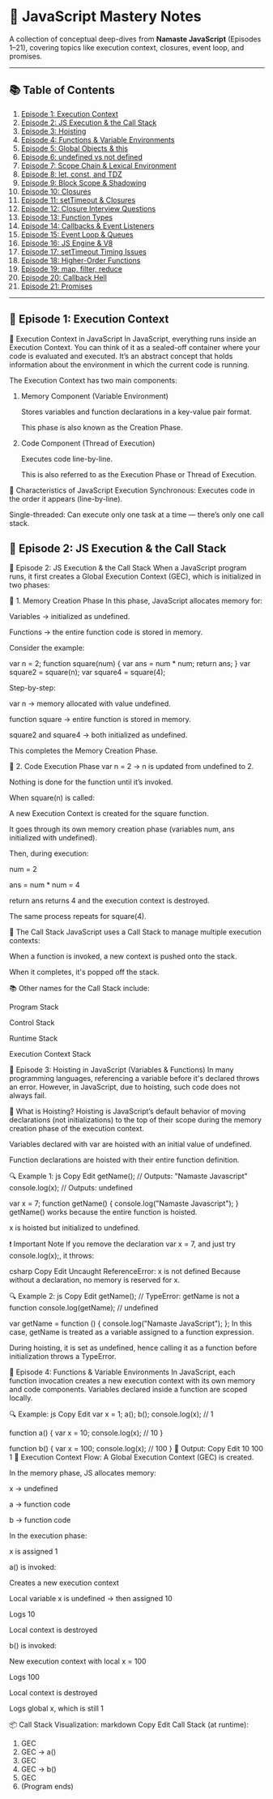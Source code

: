 # 📘 JavaScript Mastery Notes

A collection of conceptual deep-dives from **Namaste JavaScript** (Episodes 1–21), covering topics like execution context, closures, event loop, and promises.

---

## 📚 Table of Contents

1. [Episode 1: Execution Context](#episode-1-execution-context)
2. [Episode 2: JS Execution & the Call Stack](#episode-2-js-execution--the-call-stack)
3. [Episode 3: Hoisting](#episode-3-hoisting)
4. [Episode 4: Functions & Variable Environments](#episode-4-functions--variable-environments)
5. [Episode 5: Global Objects & this](#episode-5-global-objects--this)
6. [Episode 6: undefined vs not defined](#episode-6-undefined-vs-not-defined)
7. [Episode 7: Scope Chain & Lexical Environment](#episode-7-scope-chain--lexical-environment)
8. [Episode 8: let, const, and TDZ](#episode-8-let-const-and-temporal-dead-zone)
9. [Episode 9: Block Scope & Shadowing](#episode-9-block-scope--shadowing)
10. [Episode 10: Closures](#episode-10-closures)
11. [Episode 11: setTimeout & Closures](#episode-11-settimeout-and-closures)
12. [Episode 12: Closure Interview Questions](#episode-12-closure-interview-questions)
13. [Episode 13: Function Types](#episode-13-function-types-in-js)
14. [Episode 14: Callbacks & Event Listeners](#episode-14-callbacks--event-listeners)
15. [Episode 15: Event Loop & Queues](#episode-15-event-loop-web-apis-queues)
16. [Episode 16: JS Engine & V8](#episode-16-js-engine--v8-architecture)
17. [Episode 17: setTimeout Timing Issues](#episode-17-settimeout-trust-issues)
18. [Episode 18: Higher-Order Functions](#episode-18-higher-order-functions)
19. [Episode 19: map, filter, reduce](#episode-19-map-filter-and-reduce)
20. [Episode 20: Callback Hell](#episode-20-callback-hell--inversion-of-control)
21. [Episode 21: Promises](#episode-21-promises)

---

## 📖 Episode 1: Execution Context

📌 Execution Context in JavaScript
In JavaScript, everything runs inside an Execution Context. You can think of it as a sealed-off container where your code is evaluated and executed. It’s an abstract concept that holds information about the environment in which the current code is running.

The Execution Context has two main components:

1. Memory Component (Variable Environment)

    Stores variables and function declarations in a key-value pair format.

    This phase is also known as the Creation Phase.

2. Code Component (Thread of Execution)

    Executes code line-by-line.

    This is also referred to as the Execution Phase or Thread of Execution.

🔁 Characteristics of JavaScript Execution
Synchronous: Executes code in the order it appears (line-by-line).

Single-threaded: Can execute only one task at a time — there’s only one call stack.


## 📖 Episode 2: JS Execution & the Call Stack
🧠 Episode 2: JS Execution & the Call Stack
When a JavaScript program runs, it first creates a Global Execution Context (GEC), which is initialized in two phases:

🔹 1. Memory Creation Phase
In this phase, JavaScript allocates memory for:

Variables → initialized as undefined.

Functions → the entire function code is stored in memory.

Consider the example:

var n = 2;
function square(num) {
  var ans = num * num;
  return ans;
}
var square2 = square(n);
var square4 = square(4);

Step-by-step:

var n → memory allocated with value undefined.

function square → entire function is stored in memory.

square2 and square4 → both initialized as undefined.

This completes the Memory Creation Phase.

🔹 2. Code Execution Phase
var n = 2 → n is updated from undefined to 2.

Nothing is done for the function until it’s invoked.

When square(n) is called:

A new Execution Context is created for the square function.

It goes through its own memory creation phase (variables num, ans initialized with undefined).

Then, during execution:

num = 2

ans = num * num = 4

return ans returns 4 and the execution context is destroyed.

The same process repeats for square(4).

🧰 The Call Stack
JavaScript uses a Call Stack to manage multiple execution contexts:

When a function is invoked, a new context is pushed onto the stack.

When it completes, it's popped off the stack.

📚 Other names for the Call Stack include:

Program Stack

Control Stack

Runtime Stack

Execution Context Stack



📌 Episode 3: Hoisting in JavaScript (Variables & Functions)
In many programming languages, referencing a variable before it's declared throws an error. However, in JavaScript, due to hoisting, such code does not always fail.

🧠 What is Hoisting?
Hoisting is JavaScript’s default behavior of moving declarations (not initializations) to the top of their scope during the memory creation phase of the execution context.

Variables declared with var are hoisted with an initial value of undefined.

Function declarations are hoisted with their entire function definition.

🔍 Example 1:
js
Copy
Edit
getName();         // Outputs: "Namaste Javascript"
console.log(x);    // Outputs: undefined

var x = 7;
function getName() {
  console.log("Namaste Javascript");
}
getName() works because the entire function is hoisted.

x is hoisted but initialized to undefined.

❗ Important Note
If you remove the declaration var x = 7, and just try console.log(x);, it throws:

csharp
Copy
Edit
Uncaught ReferenceError: x is not defined
Because without a declaration, no memory is reserved for x.

🔍 Example 2:
js
Copy
Edit
getName();               // TypeError: getName is not a function
console.log(getName);    // undefined

var getName = function () {
  console.log("Namaste JavaScript");
};
In this case, getName is treated as a variable assigned to a function expression.

During hoisting, it is set as undefined, hence calling it as a function before initialization throws a TypeError.

📌 Episode 4: Functions & Variable Environments
In JavaScript, each function invocation creates a new execution context with its own memory and code components. Variables declared inside a function are scoped locally.

🔍 Example:
js
Copy
Edit
var x = 1;
a();
b();
console.log(x); // 1

function a() {
  var x = 10;
  console.log(x); // 10
}

function b() {
  var x = 100;
  console.log(x); // 100
}
🧭 Output:
Copy
Edit
10
100
1
🔄 Execution Context Flow:
A Global Execution Context (GEC) is created.

In the memory phase, JS allocates memory:

x → undefined

a → function code

b → function code

In the execution phase:

x is assigned 1

a() is invoked:

Creates a new execution context

Local variable x is undefined → then assigned 10

Logs 10

Local context is destroyed

b() is invoked:

New execution context with local x = 100

Logs 100

Local context is destroyed

Logs global x, which is still 1

📦 Call Stack Visualization:
markdown
Copy
Edit
Call Stack (at runtime):
1. GEC
2. GEC → a()
3. GEC
4. GEC → b()
5. GEC
6. (Program ends)

